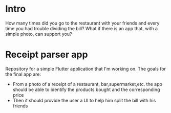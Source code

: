 # Intro
How many times did you go to the restaurant with your friends and every time you had trouble dividing the bill? What if there is an app that, with a simple photo, can support you?

# Receipt parser app

Repository for a simple Flutter application that I'm working on.
The goals for the final app are:
- From a photo of a receipt of a restaurant, bar,supermarket,etc. the app should be able to identify the products bought and the corresponding price
- Then it should provide the user a UI to help him split the bill with his friends
